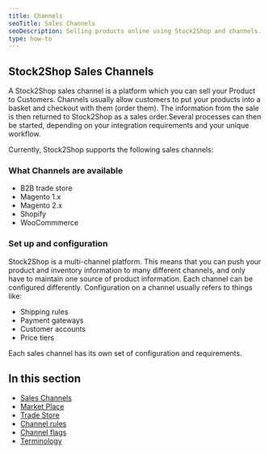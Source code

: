 ```yaml
---
title: Channels
seoTitle: Sales Channels
seoDescription: Selling products online using Stock2Shop and channels.
type: how-to
---
```


## Stock2Shop Sales Channels
A Stock2Shop sales channel is a platform which you can sell your Product to Customers. Channels usually allow customers 
to put your products into a basket and checkout with them (order them). The information from the sale is then returned 
to Stock2Shop as a sales order.Several processes can then be started, depending on your
integration requirements and your unique workflow.

Currently, Stock2Shop supports the following sales channels:

### What Channels are available
- B2B trade store
- Magento 1.x
- Magento 2.x
- Shopify
- WooCommmerce

### Set up and configuration

Stock2Shop is a multi-channel platform. This means that you can push your product and inventory information to many
different channels, and only have to maintain one source of product information.
Each channel can be configured differently. Configuration on a channel usually refers to things like:

- Shipping rules
- Payment gateways
- Customer accounts
- Price tiers

Each sales channel has its own set of configuration and requirements.
  
## In this section

- [Sales Channels](/help/how-to/channels/ "...")
- [Market Place](/help/how-to/channels/ "...")
- [Trade Store](/help/how-to/channels/ "...")
- [Channel rules](/help/how-to/channels/ "...")
- [Channel flags](/help/how-to/channels/ "...")
- [Terminology](/help/how-to/channels/terminology "...")